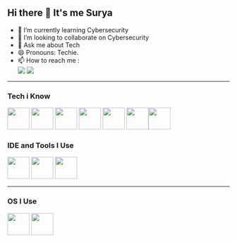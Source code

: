 ## Hi there 👋 It's me Surya



                                               
- 🌱 I’m currently learning Cybersecurity
- 👯 I’m looking to collaborate on Cybersecurity
- 💬 Ask me about Tech
- 😄 Pronouns: Techie.
- 📫 How to reach me :
<br>[<img src="https://img.shields.io/badge/LinkedIn-0077B5?style=for-the-badge&logo=linkedin&logoColor=white" />](https://www.linkedin.com/in/surya-palanisamy-/)
[<img src="https://img.shields.io/badge/Instagram-0077B5?style=for-the-badge&logo=instagram&logoColor=pink" >](https://www.instagram.com/surya_palanisamy28?igsh=eG1nbTN6eHAwazR2)

---

### Tech i Know
<img height="50" width="50" src="https://img.icons8.com/color/48/000000/python.png" /> <img height="50" width="50" src="https://img.icons8.com/color/50/000000/c-programming.png" /> <img height="50" width="50" src="https://img.icons8.com/color/50/000000/html-5.png" /> <img height="50" width="50" src="https://img.icons8.com/color/50/css3.png"/> <img height="50" width="50" src="https://img.icons8.com/color/96/docker.png"/> <img height="50" width="50" src="https://img.icons8.com/color/50/000000/git.png"/><img height="50" width="50" src="https://img.icons8.com/color/50/virtualbox.png"/>

### IDE and Tools I Use
<img height="50" width="50" src="https://img.icons8.com/color/48/000000/visual-studio-code-2019.png"/> <img height="50" width="50" src="https://img.icons8.com/color/48/000000/pycharm.png"/>  <img height="50" width="50" src="https://img.icons8.com/dusk/64/000000/anaconda.png"/> 


---
### OS I Use
<img height="50" width="50" src = "https://img.icons8.com/color/48/linux--v1.png" /> <img height="50" width="50" src="https://img.icons8.com/fluency/48/windows-11.png" />





